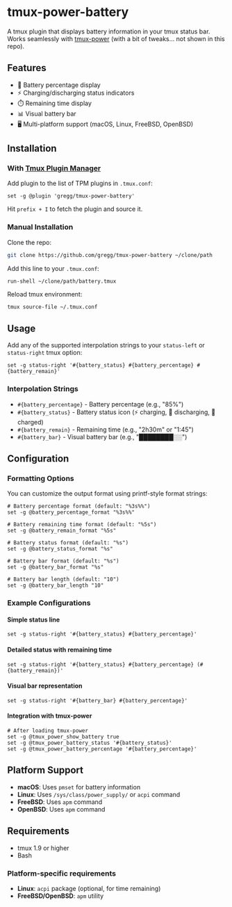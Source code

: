 # tmux-power-battery

A tmux plugin that displays battery information in your tmux status bar. Works seamlessly with [tmux-power](https://github.com/wfxr/tmux-power) (with a bit of tweaks... not shown in this repo).

## Features

- 🔋 Battery percentage display
- ⚡ Charging/discharging status indicators
- ⏱️ Remaining time display
- 📊 Visual battery bar
- 🖥️ Multi-platform support (macOS, Linux, FreeBSD, OpenBSD)

## Installation

### With [Tmux Plugin Manager](https://github.com/tmux-plugins/tpm)

Add plugin to the list of TPM plugins in `.tmux.conf`:

```tmux
set -g @plugin 'gregg/tmux-power-battery'
```

Hit `prefix + I` to fetch the plugin and source it.

### Manual Installation

Clone the repo:

```bash
git clone https://github.com/gregg/tmux-power-battery ~/clone/path
```

Add this line to your `.tmux.conf`:

```tmux
run-shell ~/clone/path/battery.tmux
```

Reload tmux environment:

```bash
tmux source-file ~/.tmux.conf
```

## Usage

Add any of the supported interpolation strings to your `status-left` or `status-right` tmux option:

```tmux
set -g status-right '#{battery_status} #{battery_percentage} #{battery_remain}'
```

### Interpolation Strings

- `#{battery_percentage}` - Battery percentage (e.g., "85%")
- `#{battery_status}` - Battery status icon (⚡ charging, 🔋 discharging, 🔌 charged)
- `#{battery_remain}` - Remaining time (e.g., "2h30m" or "1:45")
- `#{battery_bar}` - Visual battery bar (e.g., "████████░░")

## Configuration

### Formatting Options

You can customize the output format using printf-style format strings:

```tmux
# Battery percentage format (default: "%3s%%")
set -g @battery_percentage_format "%3s%%"

# Battery remaining time format (default: "%5s")
set -g @battery_remain_format "%5s"

# Battery status format (default: "%s")
set -g @battery_status_format "%s"

# Battery bar format (default: "%s")
set -g @battery_bar_format "%s"

# Battery bar length (default: "10")
set -g @battery_bar_length "10"
```

### Example Configurations

#### Simple status line
```tmux
set -g status-right '#{battery_status} #{battery_percentage}'
```

#### Detailed status with remaining time
```tmux
set -g status-right '#{battery_status} #{battery_percentage} (#{battery_remain})'
```

#### Visual bar representation
```tmux
set -g status-right '#{battery_bar} #{battery_percentage}'
```

#### Integration with tmux-power
```tmux
# After loading tmux-power
set -g @tmux_power_show_battery true
set -g @tmux_power_battery_status '#{battery_status}'
set -g @tmux_power_battery_percentage '#{battery_percentage}'
```

## Platform Support

- **macOS**: Uses `pmset` for battery information
- **Linux**: Uses `/sys/class/power_supply/` or `acpi` command
- **FreeBSD**: Uses `apm` command
- **OpenBSD**: Uses `apm` command

## Requirements

- tmux 1.9 or higher
- Bash

### Platform-specific requirements

- **Linux**: `acpi` package (optional, for time remaining)
- **FreeBSD/OpenBSD**: `apm` utility

